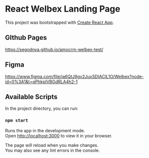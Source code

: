 # React Welbex Landing Page

This project was bootstrapped with [Create React App](https://github.com/facebook/create-react-app).

## GIthub Pages

https://segodnya.github.io/amocrm-welbex-test/

## Figma

https://www.figma.com/file/ja6QtJ9gv2JuxSDIAClL1O/Welbex?node-id=0%3A1&t=qPhkplVBGdRLA4h2-1

## Available Scripts

In the project directory, you can run:

### `npm start`

Runs the app in the development mode.\
Open [http://localhost:3000](http://localhost:3000) to view it in your browser.

The page will reload when you make changes.\
You may also see any lint errors in the console.
